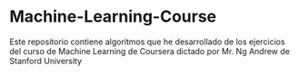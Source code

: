# Machine-Learning-Course

Este repositorio contiene algoritmos que he desarrollado 
de los ejercicios del curso de Machine Learning de Coursera
dictado por Mr. Ng Andrew de Stanford University